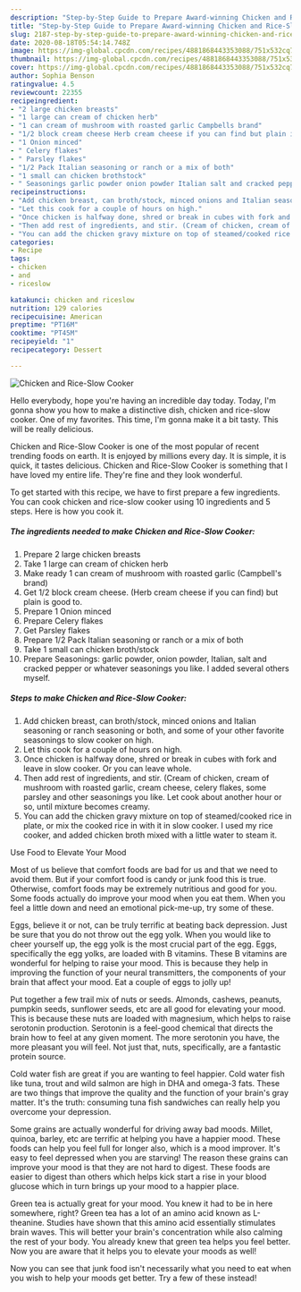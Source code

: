 ```yaml
---
description: "Step-by-Step Guide to Prepare Award-winning Chicken and Rice-Slow Cooker"
title: "Step-by-Step Guide to Prepare Award-winning Chicken and Rice-Slow Cooker"
slug: 2187-step-by-step-guide-to-prepare-award-winning-chicken-and-rice-slow-cooker
date: 2020-08-18T05:54:14.748Z
image: https://img-global.cpcdn.com/recipes/4881868443353088/751x532cq70/chicken-and-rice-slow-cooker-recipe-main-photo.jpg
thumbnail: https://img-global.cpcdn.com/recipes/4881868443353088/751x532cq70/chicken-and-rice-slow-cooker-recipe-main-photo.jpg
cover: https://img-global.cpcdn.com/recipes/4881868443353088/751x532cq70/chicken-and-rice-slow-cooker-recipe-main-photo.jpg
author: Sophia Benson
ratingvalue: 4.5
reviewcount: 22355
recipeingredient:
- "2 large chicken breasts"
- "1 large can cream of chicken herb"
- "1 can cream of mushroom with roasted garlic Campbells brand"
- "1/2 block cream cheese Herb cream cheese if you can find but plain is good to"
- "1 Onion minced"
- " Celery flakes"
- " Parsley flakes"
- "1/2 Pack Italian seasoning or ranch or a mix of both"
- "1 small can chicken brothstock"
- " Seasonings garlic powder onion powder Italian salt and cracked pepper or whatever seasonings you like I added several others myself"
recipeinstructions:
- "Add chicken breast, can broth/stock, minced onions and Italian seasoning or ranch seasoning or both, and some of your other favorite seasonings to slow cooker on high."
- "Let this cook for a couple of hours on high."
- "Once chicken is halfway done, shred or break in cubes with fork and leave in slow cooker. Or you can leave whole."
- "Then add rest of ingredients, and stir. (Cream of chicken, cream of mushroom with roasted garlic, cream cheese, celery flakes, some parsley and other seasonings you like. Let cook about another hour or so, until mixture becomes creamy."
- "You can add the chicken gravy mixture on top of steamed/cooked rice in plate, or mix the cooked rice in with it in slow cooker. I used my rice cooker, and added chicken broth mixed with a little water to steam it."
categories:
- Recipe
tags:
- chicken
- and
- riceslow

katakunci: chicken and riceslow 
nutrition: 129 calories
recipecuisine: American
preptime: "PT16M"
cooktime: "PT45M"
recipeyield: "1"
recipecategory: Dessert

---
```



![Chicken and Rice-Slow Cooker](https://img-global.cpcdn.com/recipes/4881868443353088/751x532cq70/chicken-and-rice-slow-cooker-recipe-main-photo.jpg)

Hello everybody, hope you're having an incredible day today. Today, I'm gonna show you how to make a distinctive dish, chicken and rice-slow cooker. One of my favorites. This time, I'm gonna make it a bit tasty. This will be really delicious.

Chicken and Rice-Slow Cooker is one of the most popular of recent trending foods on earth. It is enjoyed by millions every day. It is simple, it is quick, it tastes delicious. Chicken and Rice-Slow Cooker is something that I have loved my entire life. They're fine and they look wonderful.




To get started with this recipe, we have to first prepare a few ingredients. You can cook chicken and rice-slow cooker using 10 ingredients and 5 steps. Here is how you cook it.

<!--inarticleads1-->

##### The ingredients needed to make Chicken and Rice-Slow Cooker:

1. Prepare 2 large chicken breasts
1. Take 1 large can cream of chicken herb
1. Make ready 1 can cream of mushroom with roasted garlic (Campbell&#39;s brand)
1. Get 1/2 block cream cheese. (Herb cream cheese if you can find) but plain is good to.
1. Prepare 1 Onion minced
1. Prepare  Celery flakes
1. Get  Parsley flakes
1. Prepare 1/2 Pack Italian seasoning or ranch or a mix of both
1. Take 1 small can chicken broth/stock
1. Prepare  Seasonings: garlic powder, onion powder, Italian, salt and cracked pepper or whatever seasonings you like. I added several others myself.




<!--inarticleads2-->

##### Steps to make Chicken and Rice-Slow Cooker:

1. Add chicken breast, can broth/stock, minced onions and Italian seasoning or ranch seasoning or both, and some of your other favorite seasonings to slow cooker on high.
1. Let this cook for a couple of hours on high.
1. Once chicken is halfway done, shred or break in cubes with fork and leave in slow cooker. Or you can leave whole.
1. Then add rest of ingredients, and stir. (Cream of chicken, cream of mushroom with roasted garlic, cream cheese, celery flakes, some parsley and other seasonings you like. Let cook about another hour or so, until mixture becomes creamy.
1. You can add the chicken gravy mixture on top of steamed/cooked rice in plate, or mix the cooked rice in with it in slow cooker. I used my rice cooker, and added chicken broth mixed with a little water to steam it.




Use Food to Elevate Your Mood


Most of us believe that comfort foods are bad for us and that we need to avoid them. But if your comfort food is candy or junk food this is true. Otherwise, comfort foods may be extremely nutritious and good for you. Some foods actually do improve your mood when you eat them. When you feel a little down and need an emotional pick-me-up, try some of these.

Eggs, believe it or not, can be truly terrific at beating back depression. Just be sure that you do not throw out the egg yolk. When you would like to cheer yourself up, the egg yolk is the most crucial part of the egg. Eggs, specifically the egg yolks, are loaded with B vitamins. These B vitamins are wonderful for helping to raise your mood. This is because they help in improving the function of your neural transmitters, the components of your brain that affect your mood. Eat a couple of eggs to jolly up!

Put together a few trail mix of nuts or seeds. Almonds, cashews, peanuts, pumpkin seeds, sunflower seeds, etc are all good for elevating your mood. This is because these nuts are loaded with magnesium, which helps to raise serotonin production. Serotonin is a feel-good chemical that directs the brain how to feel at any given moment. The more serotonin you have, the more pleasant you will feel. Not just that, nuts, specifically, are a fantastic protein source.

Cold water fish are great if you are wanting to feel happier. Cold water fish like tuna, trout and wild salmon are high in DHA and omega-3 fats. These are two things that improve the quality and the function of your brain's gray matter. It's the truth: consuming tuna fish sandwiches can really help you overcome your depression. 

Some grains are actually wonderful for driving away bad moods. Millet, quinoa, barley, etc are terrific at helping you have a happier mood. These foods can help you feel full for longer also, which is a mood improver. It's easy to feel depressed when you are starving! The reason these grains can improve your mood is that they are not hard to digest. These foods are easier to digest than others which helps kick start a rise in your blood glucose which in turn brings up your mood to a happier place.

Green tea is actually great for your mood. You knew it had to be in here somewhere, right? Green tea has a lot of an amino acid known as L-theanine. Studies have shown that this amino acid essentially stimulates brain waves. This will better your brain's concentration while also calming the rest of your body. You already knew that green tea helps you feel better. Now you are aware that it helps you to elevate your moods as well!

Now you can see that junk food isn't necessarily what you need to eat when you wish to help your moods get better. Try a few of these instead!


